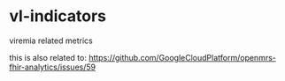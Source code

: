 # vl-indicators
viremia related metrics

this is also related to: https://github.com/GoogleCloudPlatform/openmrs-fhir-analytics/issues/59
